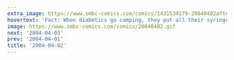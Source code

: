 ```yaml
---
extra_image: https://www.smbc-comics.com/comics/1431534179-20040402after.png
hovertext: 'Fact: When diabetics go camping, they put all their syringes in a wicker basket.'
image: https://www.smbc-comics.com/comics/20040402.gif
next: '2004-04-03'
prev: '2004-04-01'
title: '2004-04-02'
---
```

